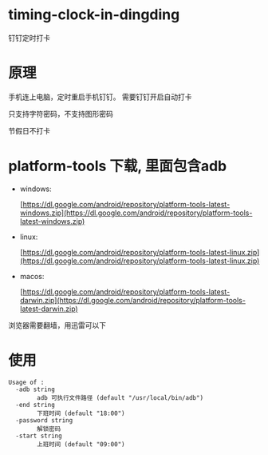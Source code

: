 # timing-clock-in-dingding

钉钉定时打卡

# 原理

手机连上电脑，定时重启手机钉钉。 需要钉钉开启自动打卡

只支持字符密码，不支持图形密码

节假日不打卡

# platform-tools 下载, 里面包含adb

- windows:

  [https://dl.google.com/android/repository/platform-tools-latest-windows.zip](https://dl.google.com/android/repository/platform-tools-latest-windows.zip)
- linux:

  [https://dl.google.com/android/repository/platform-tools-latest-linux.zip](https://dl.google.com/android/repository/platform-tools-latest-linux.zip)
- macos:

  [https://dl.google.com/android/repository/platform-tools-latest-darwin.zip](https://dl.google.com/android/repository/platform-tools-latest-darwin.zip)

浏览器需要翻墙，用迅雷可以下

# 使用

```
Usage of :
  -adb string
        adb 可执行文件路径 (default "/usr/local/bin/adb")
  -end string
        下班时间 (default "18:00")
  -password string
        解锁密码
  -start string
        上班时间 (default "09:00")

```